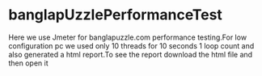 # banglapUzzlePerformanceTest

Here we use Jmeter for banglapuzzle.com performance testing.For low configuration pc we used only 10 threads for 10 seconds 1 loop count and also generated a html report.To see the report download the html file and then open it
